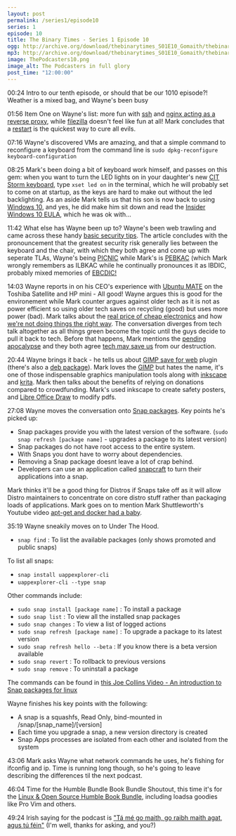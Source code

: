 ```yaml
---
layout: post
permalink: /series1/episode10
series: 1
episode: 10
title: The Binary Times - Series 1 Episode 10
ogg: http://archive.org/download/thebinarytimes_S01E10_Gomaith/thebinarytimes_S01E10_Gomaith.ogg
mp3: http://archive.org/download/thebinarytimes_S01E10_Gomaith/thebinarytimes_S01E10_Gomaith.mp3 
image: ThePodcasters10.png
image_alt: The Podcasters in full glory
post_time: "12:00:00"
---
```

00:24 Intro to our tenth episode, or should that be our 1010 episode?! Weather is a mixed bag, and Wayne's been busy

01:56 Item One on Wayne's list: more fun with [ssh](https://www.openssh.com/) and [nginx acting as a reverse proxy](https://www.nginx.com/resources/admin-guide/reverse-proxy/), while [filezilla](https://filezilla-project.org/) doesn't feel like fun at all! Mark concludes that a [restart](https://xkcd.com/1495/) is the quickest way to cure all evils.

07:16 Wayne's discovered VMs are amazing, and that a simple command to reconfigure a keyboard from the command line is `sudo dpkg-reconfigure keyboard-configuration`

08:25 Mark's been doing a bit of keyboard work himself, and passes on this gem: when you want to turn the LED lights on in your daughter's new [CIT Storm keyboard](https://www.amazon.co.uk/CiT-Storm-Green-Front-Keyboard/dp/B01LFGOLT8/ref=cm_cd_al_qh_dp_i), type `xset led on` in the terminal, which he will probably set to come on at startup, as the keys are hard to make out without the led backlighting. As an aside Mark tells us that his son is now back to using [Windows 10](https://www.microsoft.com/en-us/software-download/windowsinsiderpreviewiso), and yes, he did make him sit down and read the [Insider Windows 10 EULA](https://insider.windows.com/Home/TermsOfUse), which he was ok with...

11:42 What else has Wayne been up to? Wayne's been web trawling and came across these handy [basic security tips](https://wiki.ubuntu.com/BasicSecurity). The article concludes with the pronouncement that the greatest security risk generally lies between the keyboard and the chair, with which they both agree and come up with seperate TLAs, Wayne's being [PICNIC](https://www.computerhope.com/jargon/p/picnic.htm) while Mark's is [PEBKAC](https://www.computerhope.com/jargon/p/pebkac.htm) (which Mark wrongly remembers as ILBKAC while he continually pronounces it as IBDIC, probably mixed memories of [EBCDIC!](http://www.webopedia.com/TERM/E/EBCDIC.html)

14:03 Wayne reports in on his CEO's experience with [Ubuntu MATE](https://ubuntu-mate.org/) on the Toshiba Satellite and HP mini - All good! Wayne argues this is good for the environement while Mark counter argues against older tech as it is not as power efficient so using older tech saves on recycling (good) but uses more power (bad). Mark talks about the [real price of cheap electronics](https://www.youtube.com/watch?v=ns-kJ5Podjw&index=17&list=LLRpY6tdhjpTkgkRsGZJA8_w) and how [we're not doing things the right way](https://www.youtube.com/watch?v=5scez5dqtAc). The conversation diverges from tech talk altogether as all things green become the topic until the guys decide to pull it back to tech. Before that happens, Mark mentions the [pending apocalypse](https://www.nasa.gov/image-feature/rift-in-antarcticas-larsen-c-ice-shelf) and they both agree [tech may save us](https://www.techwillsaveus.com/) from our destruction.

20:44 Wayne brings it back - he tells us about [GIMP save for web](https://github.com/auris/gimp-save-for-web) plugin (there's also a [deb package](http://www.getdeb.net/app/GIMP+%22Save+for+Web%22+plugin)). Mark loves the [GIMP](https://www.gimp.org/) but hates the name, it's one of those indispensable graphics manipulation tools along with [inkscape](https://inkscape.org/en/) and [krita](https://krita.org/en/). Mark then talks about the benefits of relying on donations compared to crowdfunding. Mark's used inkscape to create safety posters, and [Libre Office Draw](https://www.libreoffice.org/discover/draw/) to modify pdfs.

27:08 Wayne moves the conversation onto [Snap packages](https://snapcraft.io/). Key points he's picked up:

* Snap packages provide you with the latest version of the software. (`sudo snap refresh [package name]` - upgrades a package to its latest version)
* Snap packages do not have root access to the entire system.
* With Snaps you dont have to worry about dependencies.
* Removing a Snap package doesnt leave a lot of crap behind.
* Developers can use an application called [snapcraft](https://build.snapcraft.io/) to turn their applications into a snap.

Mark thinks it'll be a good thing for Distros if Snaps take off as it will allow Distro maintainers to concentrate on core distro stuff rather than packaging loads of applications. Mark goes on to mention Mark Shuttleworth's Youtube video [apt-get and docker had a baby](https://www.youtube.com/watch?v=0z3yusiCOCk).

35:19 Wayne sneakily moves on to Under The Hood.

* `snap find` : To list the available packages (only shows promoted and public snaps)

To list all snaps:
* `snap install uappexplorer-cli`
* `uappexplorer-cli --type snap`

Other commands include:
* `sudo snap install [package name]` : To install a package
* `sudo snap list` : To view all the installed snap packages
* `sudo snap changes` : To view a list of logged actions
* `sudo snap refresh [package name]` : To upgrade a package to its latest version
* `sudo snap refresh hello --beta` : If you know there is a beta version available
* `sudo snap revert` : To rollback to previous versions
* `sudo snap remove` : To uninstall a package

The commands can be found in [this Joe Collins Video - An introduction to Snap packages for linux](https://www.youtube.com/watch?v=j40tNL3t4gw)

Wayne finishes his key points with the following:
* A snap is a squashfs, Read Only, bind-mounted in /snap/[snap_name]/[version]
* Each time you upgrade a snap, a new version directory is created
* Snap Apps processes are isolated from each other and isolated from the system

43:06 Mark asks Wayne what network commands he uses, he's fishing for ifconfig and ip. Time is running long though, so he's going to leave describing the differences til the next podcast.

46:04 Time for the Humble Bundle Book Bundle Shoutout, this time it's for the [Linux & Open Source Humble Book Bundle](https://www.humblebundle.com/books/linux-book-bundle), including loadsa goodies like Pro Vim and others.

49:24 Irish saying for the podcast is ["T&aacute; m&eacute; go maith, go raibh maith agat, agus t&uacute; f&eacute;in"](https://www.youtube.com/watch?v=TNU0b1nhpzY) (I'm well, thanks for asking, and you?)